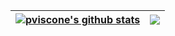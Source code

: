 | <a href="[https://github.com/pviscone/github-readme-stats"><img align="center" src="https://github-readme-stats.vercel.app/api?username=pviscone&show_icons=true&include_all_commits=true&theme=default&hide_border=true](https://github-readme-stats.vercel.app/api?username=pviscone&count_private=true&show_icons=true)" alt="pviscone's github stats" /></a> | <a href="https://github.com/pviscone/github-readme-stats"><img align="center" src="https://github-readme-stats.vercel.app/api/top-langs/?username=pviscone&layout=compact&theme=default&hide_border=true&hide=jupyter%20notebook%2Cmakefile%2Ccss" /></a> |
| ------------- | ------------- |

